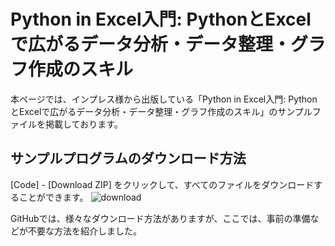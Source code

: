 # Python in Excel入門: PythonとExcelで広がるデータ分析・データ整理・グラフ作成のスキル

本ページでは、インプレス様から出版している「Python in Excel入門: PythonとExcelで広がるデータ分析・データ整理・グラフ作成のスキル」のサンプルファイルを掲載しております。

## サンプルプログラムのダウンロード方法

[Code] - [Download ZIP] をクリックして、すべてのファイルをダウンロードすることができます。
![download](https://github.com/user-attachments/assets/b66e6d3f-6bec-4cce-acc4-7105563a3619)

GitHubでは、様々なダウンロード方法がありますが、ここでは、事前の準備などが不要な方法を紹介しました。
